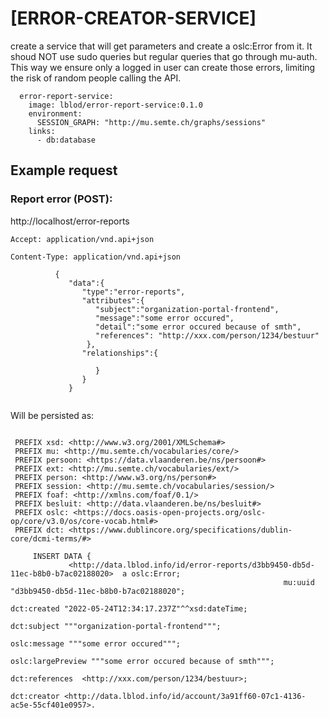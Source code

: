 # [ERROR-CREATOR-SERVICE]

create a service that will get parameters and create a oslc:Error from it. It shoud NOT use sudo queries but regular queries that go through mu-auth. This way we ensure only a logged in user can create those errors, limiting the risk of random people calling the API.

```
  error-report-service:
    image: lblod/error-report-service:0.1.0
    environment:
      SESSION_GRAPH: "http://mu.semte.ch/graphs/sessions"
    links:
      - db:database
```

## Example request

### Report error (POST):

http://localhost/error-reports

`Accept: application/vnd.api+json`

`Content-Type: application/vnd.api+json`

```
          {
             "data":{
                "type":"error-reports",
                "attributes":{
                   "subject":"organization-portal-frontend",
                   "message":"some error occured",
                   "detail":"some error occured because of smth",
                   "references": "http://xxx.com/person/1234/bestuur"
                 },                
                "relationships":{
                   
                   }
                }
             }
          
```

Will be persisted as:

```
     
 PREFIX xsd: <http://www.w3.org/2001/XMLSchema#>
 PREFIX mu: <http://mu.semte.ch/vocabularies/core/>
 PREFIX persoon: <https://data.vlaanderen.be/ns/persoon#>
 PREFIX ext: <http://mu.semte.ch/vocabularies/ext/>
 PREFIX person: <http://www.w3.org/ns/person#>
 PREFIX session: <http://mu.semte.ch/vocabularies/session/>
 PREFIX foaf: <http://xmlns.com/foaf/0.1/>
 PREFIX besluit: <http://data.vlaanderen.be/ns/besluit#>
 PREFIX oslc: <https://docs.oasis-open-projects.org/oslc-op/core/v3.0/os/core-vocab.html#>
 PREFIX dct: <https://www.dublincore.org/specifications/dublin-core/dcmi-terms/#>
 
     INSERT DATA {
             <http://data.lblod.info/id/error-reports/d3bb9450-db5d-11ec-b8b0-b7ac02188020>  a oslc:Error;
                                                             mu:uuid "d3bb9450-db5d-11ec-b8b0-b7ac02188020";
                                                             dct:created "2022-05-24T12:34:17.237Z"^^xsd:dateTime;
                                                             dct:subject """organization-portal-frontend""";
                                                             oslc:message """some error occured""";
                                                            oslc:largePreview """some error occured because of smth""";
                                                            dct:references  <http://xxx.com/person/1234/bestuur>;
                                                             dct:creator <http://data.lblod.info/id/account/3a91ff60-07c1-4136-ac5e-55cf401e0957>.
```